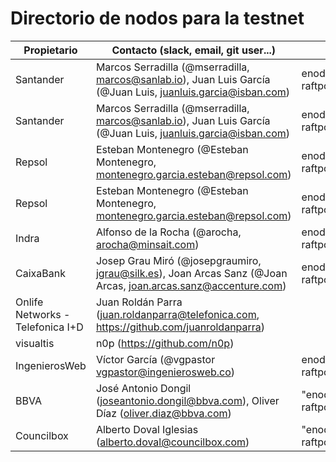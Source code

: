 ﻿# Directorio de nodos para la testnet

| Propietario | Contacto (slack, email, git user...) | enode |
| ----------- | ------------------------------------ | ----- |
| Santander | Marcos Serradilla (@mserradilla, marcos@sanlab.io), Juan Luis García (@Juan Luis, juanluis.garcia@isban.com) | enode://9c11f1a41f5cbad2b59a64f2ec15f0a2b39f40aa88f0a3f77df0300f1a9a13af61d85f90894d9d7f71812be9c8c1b5bc2c2e6a055c8d4a40bddf45407c711b1b@52.56.69.220:21000?raftport=41000 |
| Santander | Marcos Serradilla (@mserradilla, marcos@sanlab.io), Juan Luis García (@Juan Luis, juanluis.garcia@isban.com) | enode://60885eb65783a6c7bdee131b9b70dd3b0dc084bbfafe4adef7d4ba740ec834bf7df467a747b7e150c822d7a7c7e8885c1f571e901b577408182990433dc83f91@35.176.197.87:21000?raftport=41000 |
| Repsol | Esteban Montenegro (@Esteban Montenegro, montenegro.garcia.esteban@repsol.com) | enode://5c0fab3c53ae3790cc58e13ed1a01b44d5f508568d61a93ed84b52964e52a2801daaf49007cc62a176cb9f48ecd12e368e55212937ca9f3a775a45bc7a883983@52.169.13.168:21000?raftport=41000" |
| Repsol | Esteban Montenegro (@Esteban Montenegro, montenegro.garcia.esteban@repsol.com) | enode://2bf9235d4b420ab7f633da2dce8787b97ea33f77ed13c82f4c746a1aba01140c5b65924f6497cad483ce680f00b2005d16322284aa8e64c032d6255557724b6e@52.164.228.204:21000?raftport=41000 |
| Indra | Alfonso de la Rocha (@arocha, arocha@minsait.com) | enode://669da0c4581e4cd04bb67690acfa739f27bd1f69522d7df73820b865cd78ceb2ad1c29fd982845194db1efe81a4d814c248707a97be00b903feb7215cf07e211@40.118.64.233:21000?raftport=41000 |
| CaixaBank | Josep Grau Miró (@josepgraumiro, jgrau@silk.es), Joan Arcas Sanz (@Joan Arcas, joan.arcas.sanz@accenture.com) | enode://e09ff0ef7c031799d9eafc171308435e10b27566230060fb03ada522104113065e493dbad1b936da9dd093226b19e68482901a554dcbfe70db45e5ba878a61ca@158.177.89.28:21000?raftport=41000 |
| Onlife Networks -Telefonica I+D | Juan Roldán Parra (juan.roldanparra@telefonica.com, https://github.com/juanroldanparra) |  |
| visualtis | n0p (https://github.com/n0p) |  |
| IngenierosWeb | Víctor García (@vgpastor vgpastor@ingenierosweb.co) | enode://c7fc7e34b0cf828a997c7c2032b32117121f1aab0c265240ea20fbdb688a166b50d19471d6000d68790a5fc593c6180e9522d6f1abd491b805683d9012af132b@13.94.239.188:21000?raftport=41000 |
| BBVA | José Antonio Dongil (joseantonio.dongil@bbva.com), Oliver Díaz (oliver.diaz@bbva.com) | "enode://c391f8e413c65ce1d930f5773c6f9e557de49e3d32ce2fb4849bb9b360845c1d76db5d6362816b341451853b3e9cd6a368df90253a64b78e7c552ac07cef257a@52.16.39.13:21000?raftport=41000" |
| Councilbox | Alberto Doval Iglesias (alberto.doval@councilbox.com) | "enode://2bd34ad1daf7c37e7127726f093fc64af00622717b6f146cf3bf98faa436d9ea74875dee920f3f566075ba85d7e4fcf8fc61e7a5fd931245227268c82f63ddde@145.239.197.140:21000?raftport=41000" |
